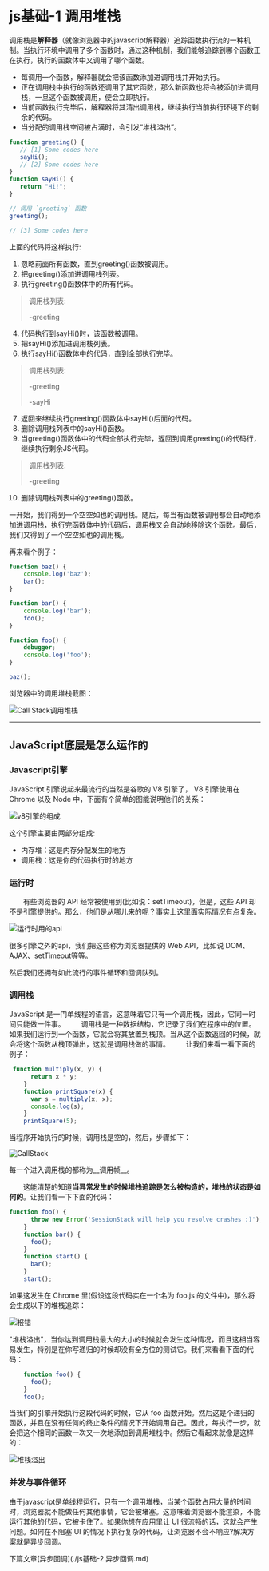# js基础-1 调用堆栈

调用栈是**解释器**（就像浏览器中的javascript解释器）追踪函数执行流的一种机制。当执行环境中调用了多个函数时，通过这种机制，我们能够追踪到哪个函数正在执行，执行的函数体中又调用了哪个函数。

- 每调用一个函数，解释器就会把该函数添加进调用栈并开始执行。
- 正在调用栈中执行的函数还调用了其它函数，那么新函数也将会被添加进调用栈，一旦这个函数被调用，便会立即执行。
- 当前函数执行完毕后，解释器将其清出调用栈，继续执行当前执行环境下的剩余的代码。
- 当分配的调用栈空间被占满时，会引发“堆栈溢出”。

```js
function greeting() {
   // [1] Some codes here
   sayHi();
   // [2] Some codes here
}
function sayHi() {
   return "Hi!";
}

// 调用 `greeting` 函数
greeting();

// [3] Some codes here
```

上面的代码将这样执行:

1. 忽略前面所有函数，直到greeting()函数被调用。
2. 把greeting()添加进调用栈列表。
3. 执行greeting()函数体中的所有代码。

> 调用栈列表:
>  
> -greeting

4. 代码执行到sayHi()时，该函数被调用。
5. 把sayHi()添加进调用栈列表。
6. 执行sayHi()函数体中的代码，直到全部执行完毕。
>调用栈列表:
>
> -greeting
>
> -sayHi

7. 返回来继续执行greeting()函数体中sayHi()后面的代码。
8. 删除调用栈列表中的sayHi()函数。
9. 当greeting()函数体中的代码全部执行完毕，返回到调用greeting()的代码行，继续执行剩余JS代码。

> 调用栈列表:
>
> -greeting

10. 删除调用栈列表中的greeting()函数。

一开始，我们得到一个空空如也的调用栈。随后，每当有函数被调用都会自动地添加进调用栈，执行完函数体中的代码后，调用栈又会自动地移除这个函数。最后，我们又得到了一个空空如也的调用栈。

再来看个例子：

```js
function baz() {
    console.log('baz');
    bar();
}

function bar() {
    console.log('bar');
    foo();
}

function foo() {
    debugger;
    console.log('foo');
}

baz();
```

浏览器中的调用堆栈截图：

![Call Stack调用堆栈](../imgs/堆栈/1-this调用堆栈.png)

---

## JavaScript底层是怎么运作的

### Javascript引擎

JavaScript 引擎说起来最流行的当然是谷歌的 V8 引擎了， V8 引擎使用在 Chrome 以及 Node 中，下面有个简单的图能说明他们的关系：

![v8引擎的组成](../imgs/堆栈/v8引擎.png)

这个引擎主要由两部分组成:

- 内存堆：这是内存分配发生的地方
- 调用栈：这是你的代码执行时的地方

### 运行时

  有些浏览器的 API 经常被使用到(比如说：setTimeout)，但是，这些 API 却不是引擎提供的。那么，他们是从哪儿来的呢？事实上这里面实际情况有点复杂。

![运行时用的api](../imgs/堆栈/运行时用的api.png)

很多引擎之外的api，我们把这些称为浏览器提供的 Web API，比如说 DOM、AJAX、setTimeout等等。

然后我们还拥有如此流行的事件循环和回调队列。

### 调用栈

JavaScript 是一门单线程的语言，这意味着它只有一个调用栈，因此，它同一时间只能做一件事。
  调用栈是一种数据结构，它记录了我们在程序中的位置。如果我们运行到一个函数，它就会将其放置到栈顶。当从这个函数返回的时候，就会将这个函数从栈顶弹出，这就是调用栈做的事情。
  让我们来看一看下面的例子：

```js
 function multiply(x, y) {
      return x * y;
    }
    function printSquare(x) {
      var s = multiply(x, x);
      console.log(s);
    }
    printSquare(5);

```

当程序开始执行的时候，调用栈是空的，然后，步骤如下：

![CallStack](../imgs/堆栈/CallStack.png)

每一个进入调用栈的都称为__调用帧__。

  这能清楚的知道**当异常发生的时候堆栈追踪是怎么被构造的，堆栈的状态是如何的**。让我们看一下下面的代码：

```js
function foo() {
      throw new Error('SessionStack will help you resolve crashes :)');
    }
    function bar() {
      foo();
    }
    function start() {
      bar();
    }
    start();

```

如果这发生在 Chrome 里(假设这段代码实在一个名为 foo.js 的文件中)，那么将会生成以下的堆栈追踪：

![报错](../imgs/堆栈/baocuo.png)

"堆栈溢出"，当你达到调用栈最大的大小的时候就会发生这种情况，而且这相当容易发生，特别是在你写递归的时候却没有全方位的测试它。我们来看看下面的代码：

```js
    function foo() {
      foo();
    }
    foo();
```

当我们的引擎开始执行这段代码的时候，它从 foo 函数开始。然后这是个递归的函数，并且在没有任何的终止条件的情况下开始调用自己。因此，每执行一步，就会把这个相同的函数一次又一次地添加到调用堆栈中。然后它看起来就像是这样的：

![堆栈溢出](../imgs/堆栈/堆栈溢出.png)

### 并发与事件循环

由于javascript是单线程运行，只有一个调用堆栈，当某个函数占用大量的时间时，浏览器就不能做任何其他事情，它会被堵塞。这意味着浏览器不能渲染，不能运行其他的代码，它被卡住了。如果你想在应用里让 UI 很流畅的话，这就会产生问题。如何在不阻塞 UI 的情况下执行复杂的代码，让浏览器不会不响应?解决方案就是异步回调。

下篇文章[异步回调](./js基础-2 异步回调.md)